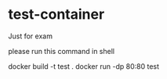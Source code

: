 # test-container
Just for exam

please run this command in shell 

docker build -t test .
docker run -dp 80:80 test
